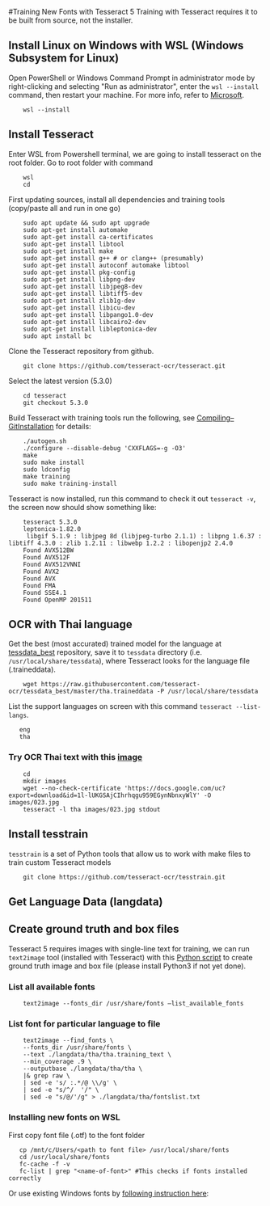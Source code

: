 #Training New Fonts with Tesseract 5
Training with Tesseract requires it to be built from source, not the installer.
## Install Linux on Windows with WSL (Windows Subsystem for Linux)
Open PowerShell or Windows Command Prompt in administrator mode by right-clicking and selecting "Run as administrator", enter the `wsl --install` command, then restart your machine. For more info, refer to [Microsoft](https://learn.microsoft.com/en-us/windows/wsl/setup/environment#set-up-your-linux-username-and-password).

```
    wsl --install
```

## Install Tesseract
Enter WSL from Powershell terminal, we are going to install tesseract on the root folder. Go to root folder with command

```
    wsl
    cd
```

First updating sources, install all dependencies and training tools (copy/paste all and run in one go)

```
    sudo apt update && sudo apt upgrade
    sudo apt-get install automake
    sudo apt-get install ca-certificates 
    sudo apt-get install libtool
    sudo apt-get install make
    sudo apt-get install g++ # or clang++ (presumably)
    sudo apt-get install autoconf automake libtool
    sudo apt-get install pkg-config
    sudo apt-get install libpng-dev
    sudo apt-get install libjpeg8-dev
    sudo apt-get install libtiff5-dev
    sudo apt-get install zlib1g-dev
    sudo apt-get install libicu-dev
    sudo apt-get install libpango1.0-dev
    sudo apt-get install libcairo2-dev
    sudo apt-get install libleptonica-dev
    sudo apt install bc
```

Clone the Tesseract repository from github.

```
    git clone https://github.com/tesseract-ocr/tesseract.git
```

Select the latest version (5.3.0)

```
    cd tesseract
    git checkout 5.3.0
```

Build Tesseract with training tools run the following, see [Compiling–GitInstallation](https://tesseract-ocr.github.io/tessdoc/Compiling-%E2%80%93-GitInstallation.md) for details:

```
    ./autogen.sh
    ./configure --disable-debug 'CXXFLAGS=-g -O3'
    make
    sudo make install
    sudo ldconfig
    make training
    sudo make training-install    
```

Tesseract is now installed, run this command to check it out `tesseract -v`, the screen now should show something like:

```
    tesseract 5.3.0
    leptonica-1.82.0
     libgif 5.1.9 : libjpeg 8d (libjpeg-turbo 2.1.1) : libpng 1.6.37 : libtiff 4.3.0 : zlib 1.2.11 : libwebp 1.2.2 : libopenjp2 2.4.0
    Found AVX512BW
    Found AVX512F
    Found AVX512VNNI
    Found AVX2
    Found AVX
    Found FMA
    Found SSE4.1
    Found OpenMP 201511
```
## OCR with Thai language
Get the best (most accurated) trained model for the language at [tessdata_best](https://github.com/tesseract-ocr/tessdata_best) repository, save it to `tessdata` directory (i.e. `/usr/local/share/tessdata`), where Tesseract looks for the language file (.traineddata).  

```
    wget https://raw.githubusercontent.com/tesseract-ocr/tessdata_best/master/tha.traineddata -P /usr/local/share/tessdata
```

List the support languages on screen with this command `tesseract --list-langs`.

```
   eng
   tha
```

### Try OCR Thai text with this [image](https://drive.google.com/file/d/1l-lUKGSAjCIhrhqgu959EGynNbnxyWlY/view?usp=share_link)

```
    cd
    mkdir images
    wget --no-check-certificate 'https://docs.google.com/uc?export=download&id=1l-lUKGSAjCIhrhqgu959EGynNbnxyWlY' -O images/023.jpg
    tesseract -l tha images/023.jpg stdout
```
    
## Install tesstrain
`tesstrain` is a set of Python tools that allow us to work with make files to train custom Tesseract models

```
    git clone https://github.com/tesseract-ocr/tesstrain.git
``` 

## Get Language Data (langdata)


## Create ground truth and box files
Tesseract 5 requires images with single-line text for training, we can run `text2image` tool (installed with Tesseract) with this [Python script](https://github.com/astutejoe/tesseract_tutorial/blob/main/split_training_text.py) to create ground truth image and box file (please install Python3 if not yet done).

### List all available fonts

```
    text2image --fonts_dir /usr/share/fonts –list_available_fonts
```

### List font for particular language to file

```
    text2image --find_fonts \
    --fonts_dir /usr/share/fonts \
    --text ./langdata/tha/tha.training_text \
    --min_coverage .9 \
    --outputbase ./langdata/tha/tha \
    |& grep raw \
    | sed -e 's/ :.*/@ \\/g' \
    | sed -e "s/^/  '/" \
    | sed -e "s/@/'/g" > ./langdata/tha/fontslist.txt
 ```

### Installing new fonts on WSL
First copy font file (.otf) to the font folder

 ```
    cp /mnt/c/Users/<path to font file> /usr/local/share/fonts
    cd /usr/local/share/fonts
    fc-cache -f -v
    fc-list | grep "<name-of-font>" #This checks if fonts installed correctly
 ```

Or use existing Windows fonts by [following instruction here](https://x410.dev/cookbook/wsl/sharing-windows-fonts-with-wsl/):
